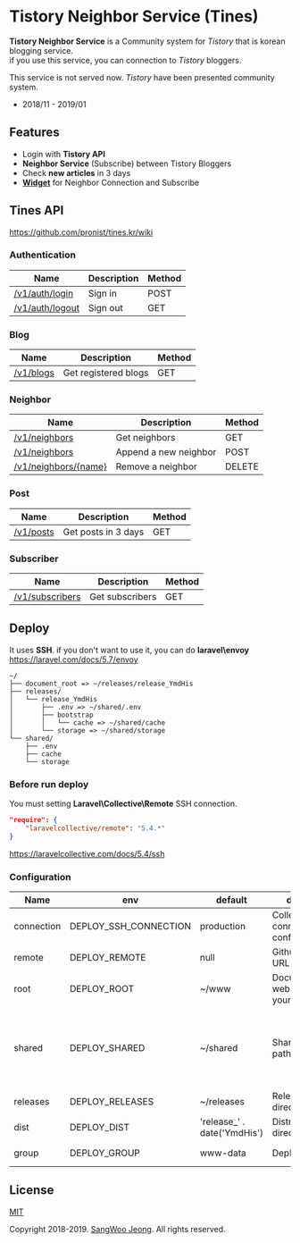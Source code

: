 # Tistory Neighbor Service (Tines)

**Tistory Neighbor Service** is a Community system for *Tistory* that is korean blogging service. \
if you use this service, you can connection to *Tistory* bloggers.

This service is not served now. *Tistory* have been presented community system.

- 2018/11 - 2019/01

## Features

- Login with **Tistory API**
- **Neighbor Service** (Subscribe) between Tistory Bloggers
- Check **new articles** in 3 days
- **[Widget](https://github.com/pronist/tines.kr/tree/master/resources/js/widget)** for Neighbor Connection and Subscribe

## Tines API

<https://github.com/pronist/tines.kr/wiki>

### Authentication

|Name|Description|Method|
|----|-----------|------|
[/v1/auth/login](https://github.com/pronist/tines.kr/wiki/Authentication#login)|Sign in|POST
[/v1/auth/logout](https://github.com/pronist/tines.kr/wiki/Authentication#logout)|Sign out|GET

### Blog

|Name|Description|Method|
|----|-----------|------|
[/v1/blogs](https://github.com/pronist/tines.kr/wiki/Blog#get-blogs)|Get registered blogs|GET

### Neighbor

|Name|Description|Method|
|----|-----------|------|
[/v1/neighbors](https://github.com/pronist/tines.kr/wiki/Neighbor#get-neighbors)|Get neighbors|GET
[/v1/neighbors](https://github.com/pronist/tines.kr/wiki/Neighbor#append-a-new-neighbor)|Append a new neighbor|POST
[/v1/neighbors/{name}](https://github.com/pronist/tines.kr/wiki/Neighbor#remove-a-neighbor)|Remove a neighbor|DELETE

### Post

|Name|Description|Method|
|----|-----------|------|
[/v1/posts](https://github.com/pronist/tines.kr/wiki/Post#get-posts-in-3-days)|Get posts in 3 days|GET

### Subscriber

|Name|Description|Method|
|----|-----------|------|
[/v1/subscribers](https://github.com/pronist/tines.kr/wiki/subscriber#get-subscribers)|Get subscribers|GET|

## Deploy

It uses **SSH**. if you don't want to use it, you can do **laravel\envoy** \
<https://laravel.com/docs/5.7/envoy>

```
~/
├── document_root => ~/releases/release_YmdHis
├── releases/
│   └── release_YmdHis
│       ├── .env => ~/shared/.env
│       ├── bootstrap
│       │   └── cache => ~/shared/cache
│       └── storage => ~/shared/storage
└── shared/
    ├── .env
    ├── cache
    └── storage
```

### Before run deploy

You must setting **Laravel\Collective\Remote** SSH connection.

```json
"require": {
    "laravelcollective/remote": "5.4.*"
}
```

<https://laravelcollective.com/docs/5.4/ssh>

### Configuration

|Name|env|default|description|Action|
|----|---|-------|-----------|-------|
|connection|DEPLOY_SSH_CONNECTION|production|Collective\Remote connection in config/remote.php|SSH::into(\<connection\>)->run([...])|
|remote|DEPLOY_REMOTE|null|Github REMOTE URL for 'git clone'|git clone \<remote\>|
|root|DEPLOY_ROOT|~/www|Document Root of web Project on your server|ln -nfs \<releases\>/\<dist\> \<root\>
|shared|DEPLOY_SHARED|~/shared|Shared directory path|cp \<releases\>/\<dist\>/.env.example \<shared\>/.env <br /> cp -R \<releases\>/\<dist\>/storage \<shared\> <br /> cp -R \<releases\>/\<dist\>/bootstrap/cache \<shared\>
|releases|DEPLOY_RELEASES|~/releases|Releases directory path|cd \<releases\> git clone ...
|dist|DEPLOY_DIST|'release_' . date('YmdHis')|Distribution directory name|git clone \<remote\> \<dist\>
|group|DEPLOY_GROUP|www-data|Deployment group|chgrp -h -R \<group\> \<releases\>/\<dist\>

## License

[MIT](https://github.com/pronist/tines/blob/master/LICENSE)

Copyright 2018-2019. [SangWoo Jeong](https://github.com/pronist). All rights reserved.
